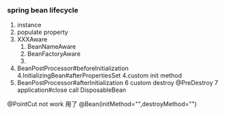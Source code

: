 ### spring bean lifecycle

1. instance 
2. populate property
3. XXXAware
    1. BeanNameAware
    1. BeanFactoryAware
    1.   
4. BeanPostProcessor#beforeInitialization
4.InitializingBean#afterPropertiesSet
4.custom init method
4. BeanPostProcessor#afterInitialization
6 custom destroy @PreDestroy
7 application#close call DisposableBean




@PointCut not work 用了 @Bean(initMethod="",destroyMethod="")


